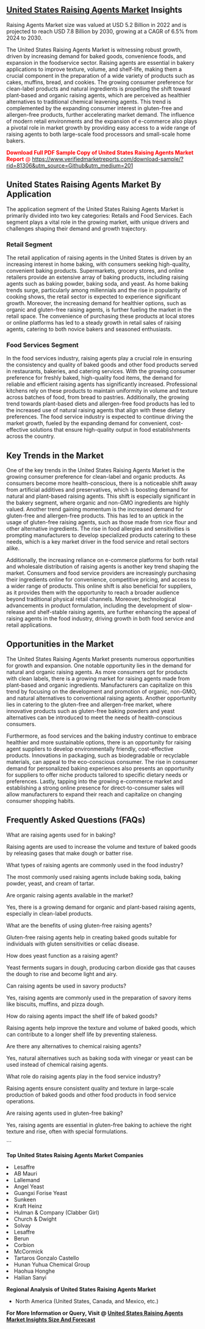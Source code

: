 <h2><a href="https://www.verifiedmarketreports.com/download-sample/?rid=81306&amp;utm_source=Github&amp;utm_medium=201" target="_blank">United States Raising Agents Market</a> Insights</h2><p>Raising Agents Market size was valued at USD 5.2 Billion in 2022 and is projected to reach USD 7.8 Billion by 2030, growing at a CAGR of 6.5% from 2024 to 2030.</p><p><p>The United States Raising Agents Market is witnessing robust growth, driven by increasing demand for baked goods, convenience foods, and expansion in the foodservice sector. Raising agents are essential in bakery applications to improve texture, volume, and shelf-life, making them a crucial component in the preparation of a wide variety of products such as cakes, muffins, bread, and cookies. The growing consumer preference for clean-label products and natural ingredients is propelling the shift toward plant-based and organic raising agents, which are perceived as healthier alternatives to traditional chemical leavening agents. This trend is complemented by the expanding consumer interest in gluten-free and allergen-free products, further accelerating market demand. The influence of modern retail environments and the expansion of e-commerce also plays a pivotal role in market growth by providing easy access to a wide range of raising agents to both large-scale food processors and small-scale home bakers.<p><span class=""><span style="color: #ff0000;"><strong>Download Full PDF Sample Copy of United States Raising Agents Market Report</strong> @ </span><a href="https://www.verifiedmarketreports.com/download-sample/?rid=81306&amp;utm_source=Github&amp;utm_medium=201" target="_blank">https://www.verifiedmarketreports.com/download-sample/?rid=81306&amp;utm_source=Github&amp;utm_medium=201</a></span></p><h2>United States Raising Agents Market By Application</h2><p>The application segment of the United States Raising Agents Market is primarily divided into two key categories: Retails and Food Services. Each segment plays a vital role in the growing market, with unique drivers and challenges shaping their demand and growth trajectory.</p><h3>Retail Segment</h3><p>The retail application of raising agents in the United States is driven by an increasing interest in home baking, with consumers seeking high-quality, convenient baking products. Supermarkets, grocery stores, and online retailers provide an extensive array of baking products, including raising agents such as baking powder, baking soda, and yeast. As home baking trends surge, particularly among millennials and the rise in popularity of cooking shows, the retail sector is expected to experience significant growth. Moreover, the increasing demand for healthier options, such as organic and gluten-free raising agents, is further fueling the market in the retail space. The convenience of purchasing these products at local stores or online platforms has led to a steady growth in retail sales of raising agents, catering to both novice bakers and seasoned enthusiasts.</p><h3>Food Services Segment</h3><p>In the food services industry, raising agents play a crucial role in ensuring the consistency and quality of baked goods and other food products served in restaurants, bakeries, and catering services. With the growing consumer preference for freshly baked, high-quality food items, the demand for reliable and efficient raising agents has significantly increased. Professional kitchens rely on these products to maintain uniformity in volume and texture across batches of food, from bread to pastries. Additionally, the growing trend towards plant-based diets and allergen-free food products has led to the increased use of natural raising agents that align with these dietary preferences. The food service industry is expected to continue driving the market growth, fueled by the expanding demand for convenient, cost-effective solutions that ensure high-quality output in food establishments across the country.</p><h2>Key Trends in the Market</h2><p>One of the key trends in the United States Raising Agents Market is the growing consumer preference for clean-label and organic products. As consumers become more health-conscious, there is a noticeable shift away from artificial additives and preservatives, which is boosting demand for natural and plant-based raising agents. This shift is especially significant in the bakery segment, where organic and non-GMO ingredients are highly valued. Another trend gaining momentum is the increased demand for gluten-free and allergen-free products. This has led to an uptick in the usage of gluten-free raising agents, such as those made from rice flour and other alternative ingredients. The rise in food allergies and sensitivities is prompting manufacturers to develop specialized products catering to these needs, which is a key market driver in the food service and retail sectors alike.</p><p>Additionally, the increasing reliance on e-commerce platforms for both retail and wholesale distribution of raising agents is another key trend shaping the market. Consumers and food service providers are increasingly purchasing their ingredients online for convenience, competitive pricing, and access to a wider range of products. This online shift is also beneficial for suppliers, as it provides them with the opportunity to reach a broader audience beyond traditional physical retail channels. Moreover, technological advancements in product formulation, including the development of slow-release and shelf-stable raising agents, are further enhancing the appeal of raising agents in the food industry, driving growth in both food service and retail applications.</p><h2>Opportunities in the Market</h2><p>The United States Raising Agents Market presents numerous opportunities for growth and expansion. One notable opportunity lies in the demand for natural and organic raising agents. As more consumers opt for products with clean labels, there is a growing market for raising agents made from plant-based and organic ingredients. Manufacturers can capitalize on this trend by focusing on the development and promotion of organic, non-GMO, and natural alternatives to conventional raising agents. Another opportunity lies in catering to the gluten-free and allergen-free market, where innovative products such as gluten-free baking powders and yeast alternatives can be introduced to meet the needs of health-conscious consumers.</p><p>Furthermore, as food services and the baking industry continue to embrace healthier and more sustainable options, there is an opportunity for raising agent suppliers to develop environmentally friendly, cost-effective products. Innovations in packaging, such as biodegradable or recyclable materials, can appeal to the eco-conscious consumer. The rise in consumer demand for personalized baking experiences also presents an opportunity for suppliers to offer niche products tailored to specific dietary needs or preferences. Lastly, tapping into the growing e-commerce market and establishing a strong online presence for direct-to-consumer sales will allow manufacturers to expand their reach and capitalize on changing consumer shopping habits.</p><h2>Frequently Asked Questions (FAQs)</h2><p>What are raising agents used for in baking?</p><p>Raising agents are used to increase the volume and texture of baked goods by releasing gases that make dough or batter rise.</p><p>What types of raising agents are commonly used in the food industry?</p><p>The most commonly used raising agents include baking soda, baking powder, yeast, and cream of tartar.</p><p>Are organic raising agents available in the market?</p><p>Yes, there is a growing demand for organic and plant-based raising agents, especially in clean-label products.</p><p>What are the benefits of using gluten-free raising agents?</p><p>Gluten-free raising agents help in creating baked goods suitable for individuals with gluten sensitivities or celiac disease.</p><p>How does yeast function as a raising agent?</p><p>Yeast ferments sugars in dough, producing carbon dioxide gas that causes the dough to rise and become light and airy.</p><p>Can raising agents be used in savory products?</p><p>Yes, raising agents are commonly used in the preparation of savory items like biscuits, muffins, and pizza dough.</p><p>How do raising agents impact the shelf life of baked goods?</p><p>Raising agents help improve the texture and volume of baked goods, which can contribute to a longer shelf life by preventing staleness.</p><p>Are there any alternatives to chemical raising agents?</p><p>Yes, natural alternatives such as baking soda with vinegar or yeast can be used instead of chemical raising agents.</p><p>What role do raising agents play in the food service industry?</p><p>Raising agents ensure consistent quality and texture in large-scale production of baked goods and other food products in food service operations.</p><p>Are raising agents used in gluten-free baking?</p><p>Yes, raising agents are essential in gluten-free baking to achieve the right texture and rise, often with special formulations.</p>```</p><p><strong>Top United States Raising Agents Market Companies</strong></p><div data-test-id=""><p><li>Lesaffre</li><li> AB Mauri</li><li> Lallemand</li><li> Angel Yeast</li><li> Guangxi Forise Yeast</li><li> Sunkeen</li><li> Kraft Heinz</li><li> Hulman & Company (Clabber Girl)</li><li> Church & Dwight</li><li> Solvay</li><li> Lesaffre</li><li> Berun</li><li> Corbion</li><li> McCormick</li><li> Tartaros Gonzalo Castello</li><li> Hunan Yuhua Chemical Group</li><li> Haohua Honghe</li><li> Hailian Sanyi</li></p><div><strong>Regional Analysis of&nbsp;United States Raising Agents Market</strong></div><ul><li dir="ltr"><p dir="ltr">North America&nbsp;(United States, Canada, and Mexico, etc.)</p></li></ul><p><strong>For More Information or Query, Visit @&nbsp;</strong><strong><a href="https://www.verifiedmarketreports.com/product/global-raising-agents-market-growth-2019-2024/?utm_source=Github&amp;utm_medium=201" target="_blank">United States Raising Agents Market Insights Size And Forecast</a></strong></p></div>

